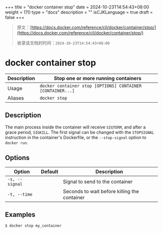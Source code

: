 +++
title = "docker container stop"
date = 2024-10-23T14:54:43+08:00
weight = 170
type = "docs"
description = ""
isCJKLanguage = true
draft = false
+++

> 原文：[https://docs.docker.com/reference/cli/docker/container/stop/](https://docs.docker.com/reference/cli/docker/container/stop/)
>
> 收录该文档的时间：`2024-10-23T14:54:43+08:00`

# docker container stop

| Description | Stop one or more running containers                        |
| :---------- | ---------------------------------------------------------- |
| Usage       | `docker container stop [OPTIONS] CONTAINER [CONTAINER...]` |
| Aliases     | `docker stop`                                              |

## Description

The main process inside the container will receive `SIGTERM`, and after a grace period, `SIGKILL`. The first signal can be changed with the `STOPSIGNAL` instruction in the container's Dockerfile, or the `--stop-signal` option to `docker run`.

## Options

| Option         | Default | Description                                  |
| -------------- | ------- | -------------------------------------------- |
| `-s, --signal` |         | Signal to send to the container              |
| `-t, --time`   |         | Seconds to wait before killing the container |

## Examples



```console
$ docker stop my_container
```
